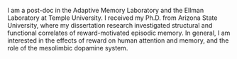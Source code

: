I am a post-doc in the Adaptive Memory Laboratory and the Ellman Laboratory at Temple University. I received my Ph.D. from Arizona State University, where my dissertation research investigated structural and functional correlates of reward-motivated episodic memory. In general, I am interested in the effects of reward on human attention and memory, and the role of the mesolimbic dopamine system.

<!---
blelliott23/blelliott23 is a ✨ special ✨ repository because its `README.md` (this file) appears on your GitHub profile.
You can click the Preview link to take a look at your changes.
--->
